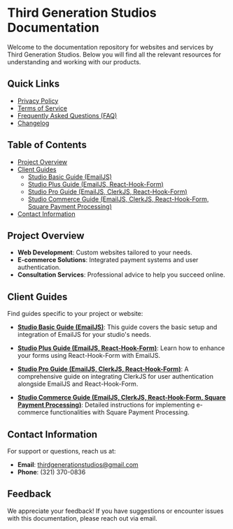# Third Generation Studios Documentation

Welcome to the documentation repository for websites and services by Third Generation Studios. Below you will find all the relevant resources for understanding and working with our products.

## Quick Links

- [Privacy Policy](./PRIVACY_POLICY.md)
- [Terms of Service](./TERMS_OF_SERVICE.md)
- [Frequently Asked Questions (FAQ)](./FAQ.md)
- [Changelog](./CHANGELOG.md)

## Table of Contents

- [Project Overview](#project-overview)
- [Client Guides](#client-guides)
  - [Studio Basic Guide (EmailJS)](./client-guides/studio-basic.md)
  - [Studio Plus Guide (EmailJS, React-Hook-Form)](./client-guides/studio-plus.md)
  - [Studio Pro Guide (EmailJS, ClerkJS, React-Hook-Form)](./client-guides/studio-pro.md)
  - [Studio Commerce Guide (EmailJS, ClerkJS, React-Hook-Form, Square Payment Processing)](./client-guides/studio-commerce.md)
- [Contact Information](#contact-information)

## Project Overview

- **Web Development**: Custom websites tailored to your needs.
- **E-commerce Solutions**: Integrated payment systems and user authentication.
- **Consultation Services**: Professional advice to help you succeed online.

## Client Guides

Find guides specific to your project or website:

- **[Studio Basic Guide (EmailJS)](./client-guides/studio-basic.md)**: This guide covers the basic setup and integration of EmailJS for your studio's needs.
- **[Studio Plus Guide (EmailJS, React-Hook-Form)](./client-guides/studio-plus.md)**: Learn how to enhance your forms using React-Hook-Form with EmailJS.

- **[Studio Pro Guide (EmailJS, ClerkJS, React-Hook-Form)](./client-guides/studio-pro.md)**: A comprehensive guide on integrating ClerkJS for user authentication alongside EmailJS and React-Hook-Form.

- **[Studio Commerce Guide (EmailJS, ClerkJS, React-Hook-Form, Square Payment Processing)](./client-guides/studio-commerce.md)**: Detailed instructions for implementing e-commerce functionalities with Square Payment Processing.

## Contact Information

For support or questions, reach us at:

- **Email**: [thirdgenerationstudios@gmail.com](mailto:thirdgenerationstudios@gmail.com)
- **Phone**: (321) 370-0836

## Feedback

We appreciate your feedback! If you have suggestions or encounter issues with this documentation, please reach out via email.
